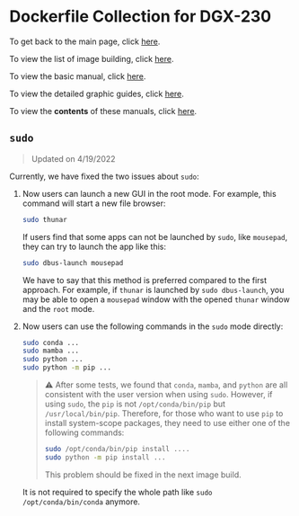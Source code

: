 # Dockerfile Collection for DGX-230

To get back to the main page, click [here](../index).

To view the list of image building, click [here](../dockerlist).

To view the basic manual, click [here](../manual).

To view the detailed graphic guides, click [here](../manual-session).

To view the **contents** of these manuals, click [here](../manual-xubuntu).

## `sudo`

> Updated on 4/19/2022

Currently, we have fixed the two issues about `sudo`:

1. Now users can launch a new GUI in the root mode. For example, this command will start a new file browser:

    ```bash
    sudo thunar
    ```

    If users find that some apps can not be launched by `sudo`, like `mousepad`, they can try to launch the app like this:

    ```bash
    sudo dbus-launch mousepad
    ```

    We have to say that this method is preferred compared to the first approach. For example, if `thunar` is launched by `sudo dbus-launch`, you may be able to open a `mousepad` window with the opened `thunar` window and the `root` mode.

2. Now users can use the following commands in the `sudo` mode directly:

    ```bash
    sudo conda ...
    sudo mamba ...
    sudo python ...
    sudo python -m pip ...
    ```

    > :warning: After some tests, we found that `conda`, `mamba`, and `python` are all consistent with the user version when using `sudo`. However, if using `sudo`, the `pip` is not `/opt/conda/bin/pip` but `/usr/local/bin/pip`. Therefore, for those who want to use `pip` to install system-scope packages, they need to use either one of the following commands:
    > 
    > ```bash
    > sudo /opt/conda/bin/pip install ....
    > sudo python -m pip install ...
    > ```
    > 
    > This problem should be fixed in the next image build.

    It is not required to specify the whole path like `sudo /opt/conda/bin/conda` anymore.
